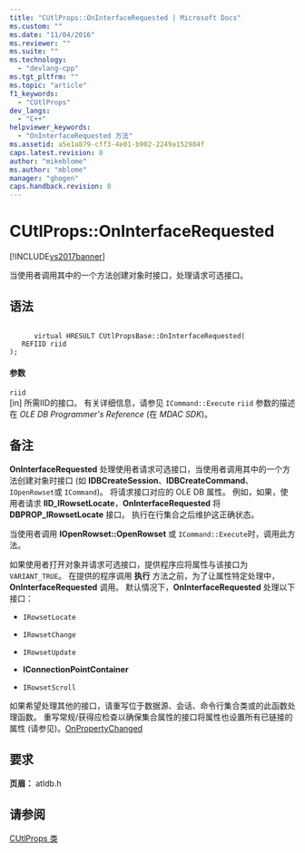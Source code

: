 ```yaml
---
title: "CUtlProps::OnInterfaceRequested | Microsoft Docs"
ms.custom: ""
ms.date: "11/04/2016"
ms.reviewer: ""
ms.suite: ""
ms.technology: 
  - "devlang-cpp"
ms.tgt_pltfrm: ""
ms.topic: "article"
f1_keywords: 
  - "CUtlProps"
dev_langs: 
  - "C++"
helpviewer_keywords: 
  - "OnInterfaceRequested 方法"
ms.assetid: a5e1a879-cff3-4e01-b902-2249a152984f
caps.latest.revision: 8
author: "mikeblome"
ms.author: "mblome"
manager: "ghogen"
caps.handback.revision: 8
---
```

# CUtlProps::OnInterfaceRequested
[!INCLUDE[vs2017banner](../../assembler/inline/includes/vs2017banner.md)]

当使用者调用其中的一个方法创建对象时接口，处理请求可选接口。  
  
## 语法  
  
```  
  
      virtual HRESULT CUtlPropsBase::OnInterfaceRequested(  
   REFIID riid  
);  
```  
  
#### 参数  
 `riid`  
 \[in\] 所需IID的接口。  有关详细信息，请参见 `ICommand::Execute` `riid` 参数的描述在 *OLE DB Programmer's Reference* \(在 *MDAC SDK*\)。  
  
## 备注  
 **OnInterfaceRequested** 处理使用者请求可选接口，当使用者调用其中的一个方法创建对象时接口 \(如 **IDBCreateSession**、**IDBCreateCommand**、`IOpenRowset`或 `ICommand`\)。  将请求接口对应的 OLE DB 属性。  例如，如果，使用者请求 **IID\_IRowsetLocate**，**OnInterfaceRequested** 将 **DBPROP\_IRowsetLocate** 接口。  执行在行集合之后维护这正确状态。  
  
 当使用者调用 **IOpenRowset::OpenRowset** 或 `ICommand::Execute`时，调用此方法。  
  
 如果使用者打开对象并请求可选接口，提供程序应将属性与该接口为 `VARIANT_TRUE`。  在提供的程序调用 **执行** 方法之前，为了让属性特定处理中，**OnInterfaceRequested** 调用。  默认情况下，**OnInterfaceRequested** 处理以下接口：  
  
-   `IRowsetLocate`  
  
-   `IRowsetChange`  
  
-   `IRowsetUpdate`  
  
-   **IConnectionPointContainer**  
  
-   `IRowsetScroll`  
  
 如果希望处理其他的接口，请重写位于数据源、会话、命令行集合类或的此函数处理函数。  重写常规\/获得应检查以确保集合属性的接口将属性也设置所有已链接的属性 \(请参见\)。[OnPropertyChanged](../../data/oledb/cutlprops-onpropertychanged.md)  
  
## 要求  
 **页眉：** atldb.h  
  
## 请参阅  
 [CUtlProps 类](../../data/oledb/cutlprops-class.md)